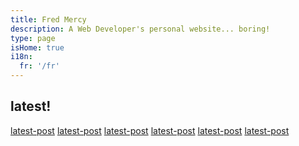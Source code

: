 ```yaml
---
title: Fred Mercy
description: A Web Developer's personal website... boring!
type: page
isHome: true
i18n:
  fr: '/fr'
---
```


## latest!

[latest-post]()
[latest-post]()
[latest-post]()
[latest-post]()
[latest-post]()
[latest-post]()
